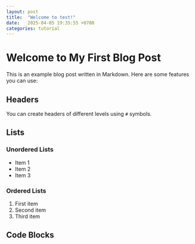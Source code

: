 ```yaml
---
layout: post
title:  "Welcome to test!"
date:   2025-04-05 19:35:55 +0700
categories: tutorial
---
```


# Welcome to My First Blog Post

This is an example blog post written in Markdown. Here are some features you can use:

## Headers

You can create headers of different levels using `#` symbols.

## Lists

### Unordered Lists
* Item 1
* Item 2
* Item 3

### Ordered Lists
1. First item
2. Second item
3. Third item

## Code Blocks
